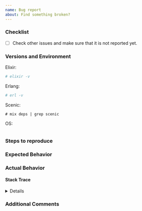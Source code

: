 ```yaml
---
name: Bug report
about: Find something broken?
---
```


<!--
Before submitting an issue:
  Search the repo and ensure your issue doesn't already exist. If so, it may:
    - Have already been fixed in an unreleased version.
    - Have been closed without a solution. Please create a new issue instead of
    commenting on the old one.

You may remove sections if they aren't relevant, but please supply as much
information as possible. Incomplete issues will be closed.
-->

### Checklist

<!--- Go over all the following points, and put an `x` in all the boxes that
apply. -->

- [ ] Check other issues and make sure that it is not reported yet.

### Versions and Environment

Elixir:

```bash
# elixir -v

```

Erlang:

```bash
# erl -v

```

Scenic:

```text
# mix deps | grep scenic

```

OS:

```text

```

### Steps to reproduce

<!-- What should we do to your link to make the bug happen? -->

### Expected Behavior

<!-- What did you expect to happen? -->

### Actual Behavior

<!-- What actually happened? -->

#### Stack Trace

<!--- Paste the stack trace --->

<details>

```bash

```

</details>

### Additional Comments

<!-- Additional comments -->